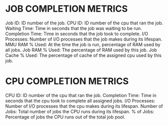# JOB COMPLETION METRICS
Job ID: ID number of the job.
CPU ID: ID number of the cpu that ran the job.
Waiting Time: Time in seconds that the job was waiting to be run.
Completion Time: Time in seconds that the job took to complete.
I/O Processes: Number of I/O processes that the job makes during its lifespan.
MMU RAM % Used: At the time the job is run, percentage of RAM used by all jobs.
Job RAM % Used: The percentage of RAM used by this job.
Job Cache % Used: The percentage of cache of the assigned cpu used by this job.

# CPU COMPLETION METRICS
CPU ID: ID number of the cpu that ran the job.
Completion Time: Time in seconds that the cpu took to complete all assigned jobs.
I/O Processes: Number of I/O processes that the cpu makes during its lifespan.
Number of Jobs: Total number of jobs the CPU runs during its lifespan.
% of Jobs: Percentage of jobs the CPU runs out of the total job pool.
